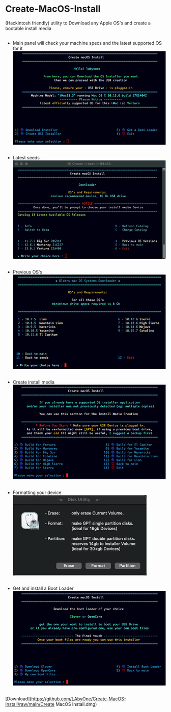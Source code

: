 # Create-MacOS-Install
(Hackintosh friendly) utility to Download any Apple OS's and create a bootable install media


## 
- Main panel will check your machine specs and the latest supported OS for it
![img src](1.png)
##
- Latest seeds
![img src](2.png)
##
- Previous OS's
![img src](3.png)
##
- Create install media
![img src](4.png)
##
- Formatting your device
![img src](4b.png)
##
- Get and install a Boot Loader
![img src](5.png)
##
[Download](https://github.com/LAbyOne/Create-MacOS-Install/raw/main/Create MacOS Install.dmg)
##
